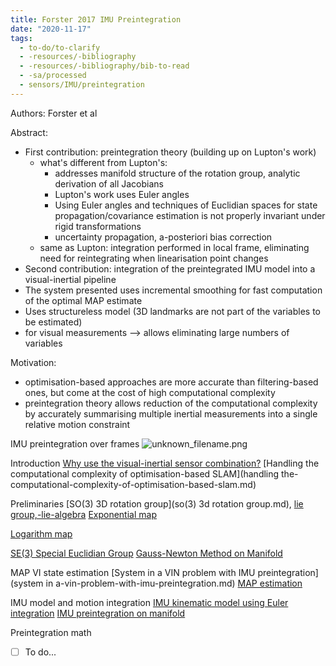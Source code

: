 ```yaml
---
title: Forster 2017 IMU Preintegration
date: "2020-11-17"
tags:
  - to-do/to-clarify
  - -resources/-bibliography
  - -resources/-bibliography/bib-to-read
  - -sa/processed
  - sensors/IMU/preintegration
---
```


Authors: Forster et al

Abstract:

*   First contribution: preintegration theory (building up on Lupton's work)
    *   what's different from Lupton's:
        *   addresses manifold structure of the rotation group, analytic derivation of all Jacobians
        *   Lupton's work uses Euler angles
        *   Using Euler angles and techniques of Euclidian spaces for state propagation/covariance estimation is not properly invariant under rigid transformations
        *   uncertainty propagation, a-posteriori bias correction
    *   same as Lupton: integration performed in local frame, eliminating need for reintegrating when linearisation point changes
*   Second contribution: integration of the preintegrated IMU model into a visual-inertial pipeline
*   The system presented uses incremental smoothing for fast computation of the optimal MAP estimate
*   Uses structureless model (3D landmarks are not part of the variables to be estimated)
*   for visual measurements --> allows eliminating large numbers of variables

Motivation:

*   optimisation-based approaches are more accurate than filtering-based ones, but come at the cost of high computational complexity
*   preintegration theory allows reduction of the computational complexity by accurately summarising multiple inertial measurements into a single relative motion constraint

IMU preintegration over frames
![unknown_filename.png](./_resources/[Forster_2017]_IMU_Preintegration.resources/unknown_filename.png)

Introduction
[Why use the visual-inertial sensor combination?](why-use-the-visual-inertial-sensor-combination_.md)
[Handling the computational complexity of optimisation-based SLAM](handling the-computational-complexity-of-optimisation-based-slam.md)

Preliminaries
[SO(3) 3D rotation group](so(3) 3d rotation group.md), [lie group,-lie-algebra](math/rotations/lie-group-lie-algebra.md)
  [Exponential map](math/rotations/exponential-map.md)

  [Logarithm map](math/rotations/logarithm-map.md)

[SE(3) Special Euclidian Group](se(3)-special-euclidian-group.md)
[Gauss-Newton Method on Manifold](gauss-newton-method-on-manifold.md)

MAP VI state estimation
[System in a VIN problem with IMU preintegration](system in a-vin-problem-with-imu-preintegration.md)
[MAP estimation](map-estimation.md)

IMU model and motion integration
[IMU kinematic model using Euler integration](imu-kinematic-model-using-euler-integration.md)
[IMU preintegration on manifold](imu-preintegration-on-manifold.md)

Preintegration math
- [ ] To do...

